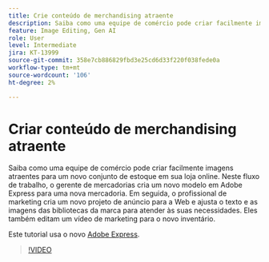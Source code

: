 ```yaml
---
title: Crie conteúdo de merchandising atraente
description: Saiba como uma equipe de comércio pode criar facilmente imagens atraentes para um novo conjunto de estoque em sua loja online
feature: Image Editing, Gen AI
role: User
level: Intermediate
jira: KT-13999
source-git-commit: 358e7cb886829fbd3e25cd6d33f220f038fede0a
workflow-type: tm+mt
source-wordcount: '106'
ht-degree: 2%

---
```


# Criar conteúdo de merchandising atraente

Saiba como uma equipe de comércio pode criar facilmente imagens atraentes para um novo conjunto de estoque em sua loja online. Neste fluxo de trabalho, o gerente de mercadorias cria um novo modelo em Adobe Express para uma nova mercadoria. Em seguida, o profissional de marketing cria um novo projeto de anúncio para a Web e ajusta o texto e as imagens das bibliotecas da marca para atender às suas necessidades. Eles também editam um vídeo de marketing para o novo inventário.

Este tutorial usa o novo [Adobe Express](https://www.adobe.com/express/).

>[!VIDEO](https://video.tv.adobe.com/v/3424458?quality=12&learn=on&hidetitle=true)
